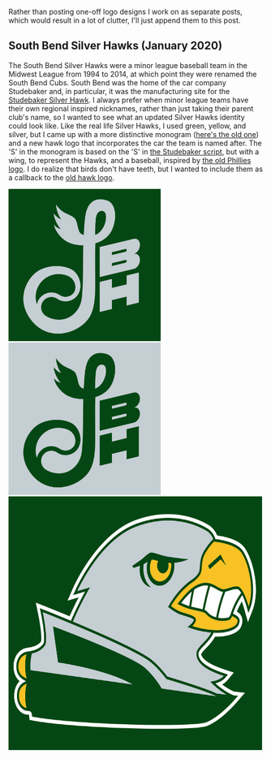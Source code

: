 <!-- Miscellaneous Logo Designs -->
<!-- 2020-03-11 -->

Rather than posting one-off logo designs I work on as separate posts, which would result in a lot of clutter, I'll just append them to this post.

## South Bend Silver Hawks (January 2020)

The South Bend Silver Hawks were a minor league baseball team in the Midwest League from 1994 to 2014, at which point they were renamed the South Bend Cubs.
South Bend was the home of the car company Studebaker and, in particular, it was the manufacturing site for the [Studebaker Silver Hawk](https://en.wikipedia.org/wiki/Studebaker_Silver_Hawk).
I always prefer when minor league teams have their own regional inspired nicknames, rather than just taking their parent club's name, so I wanted to see what an updated Silver Hawks identity could look like.
Like the real life Silver Hawks, I used green, yellow, and silver, but I came up with a more distinctive monogram ([here's the old one](http://www.sportslogos.net/logos/view/hkhnkjonbqgimetc4fulasq07/South_Bend_Silver_Hawks/2011/Cap_Logo)) and a new hawk logo that incorporates the car the team is named after.
The 'S' in the monogram is based on the 'S' in [the Studebaker script](https://upload.wikimedia.org/wikipedia/commons/thumb/f/f8/Studewheellogo.jpg/200px-Studewheellogo.jpg), but with a wing, to represent the Hawks, and a baseball, inspired by [the old Phillies logo](http://www.sportslogos.net/logos/view/xpq3kkv2xh3lketdfm89/Philadelphia_Phillies/1982/Primary_Logo).
I do realize that birds don't have teeth, but I wanted to include them as a callback to the [old hawk logo](http://www.sportslogos.net/logos/view/hhfyfy05nzeyflxjvuegmd2eu/South_Bend_Silver_Hawks/2009/Alternate_Logo).

<img src="img/misc-logos/monogram-on-green.svg" style="width: 300px; height: 300px" />
<img src="img/misc-logos/monogram-on-silver.svg" style="width: 300px; height: 300px" /><br>
<img src="img/misc-logos/hawk-fin.svg" style="width: 500px; height: 500px" />
